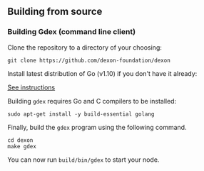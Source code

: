 <!--
## Installing from PPA

```shell
sudo apt-get install software-properties-common
sudo add-apt-repository -y ppa:ethereum/ethereum
sudo apt-get update
sudo apt-get install ethereum
```

If you want to stay on the bleeding edge, install the `ethereum-unstable` package instead.

After installing, run `gdex account new` to create an account on your node.

You should now be able to run `gdex` and connect to the network.

Make sure to check the different options and commands with `gdex --help`

You can alternatively install only the `gdex` CLI with `apt-get install gdex` if you don't want to install the other utilities (`bootnode`, `evm`, `disasm`, `rlpdump`, `ethtest`).
-->
## Building from source

### Building Gdex (command line client)

Clone the repository to a directory of your choosing:

```shell
git clone https://github.com/dexon-foundation/dexon
```
Install latest distribution of Go (v1.10) if you don't have it already:

[See instructions](https://github.com/dexon-foundation/wiki/wiki/Installing-Go#ubuntu)

Building `gdex` requires Go and C compilers to be installed:

```shell
sudo apt-get install -y build-essential golang
```

Finally, build the `gdex` program using the following command.
```shell
cd dexon
make gdex
```

You can now run `build/bin/gdex` to start your node.